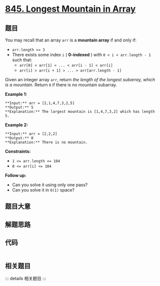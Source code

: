 # [845. Longest Mountain in Array](https://leetcode.com/problems/longest-mountain-in-array)

## 题目

You may recall that an array `arr` is a **mountain array** if and only if:

  * `arr.length >= 3`
  * There exists some index `i` ( **0-indexed** ) with `0 < i < arr.length - 1` such that: 
    * `arr[0] < arr[1] < ... < arr[i - 1] < arr[i]`
    * `arr[i] > arr[i + 1] > ... > arr[arr.length - 1]`

Given an integer array `arr`, return _the length of the longest subarray,
which is a mountain_. Return `0` if there is no mountain subarray.



**Example 1:**

    
    
    **Input:** arr = [2,1,4,7,3,2,5]
    **Output:** 5
    **Explanation:** The largest mountain is [1,4,7,3,2] which has length 5.
    

**Example 2:**

    
    
    **Input:** arr = [2,2,2]
    **Output:** 0
    **Explanation:** There is no mountain.
    



**Constraints:**

  * `1 <= arr.length <= 104`
  * `0 <= arr[i] <= 104`



**Follow up:**

  * Can you solve it using only one pass?
  * Can you solve it in `O(1)` space?


## 题目大意

## 解题思路

## 代码

```javascript

```

## 相关题目

::: details 相关题目
:::
